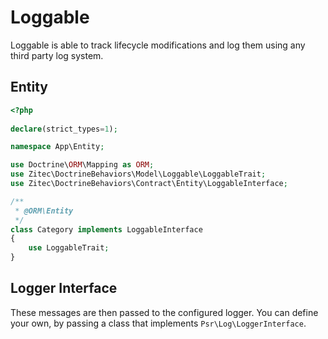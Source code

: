 # Loggable

Loggable is able to track lifecycle modifications and log them using any third party log system.

## Entity

```php
<?php
 
declare(strict_types=1);

namespace App\Entity;

use Doctrine\ORM\Mapping as ORM;
use Zitec\DoctrineBehaviors\Model\Loggable\LoggableTrait;
use Zitec\DoctrineBehaviors\Contract\Entity\LoggableInterface;

/**
 * @ORM\Entity
 */
class Category implements LoggableInterface
{
    use LoggableTrait;
}
```

## Logger Interface

These messages are then passed to the configured logger.
You can define your own, by passing a class that implements `Psr\Log\LoggerInterface`.
